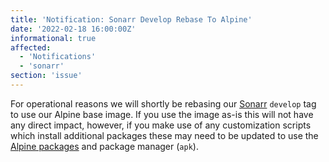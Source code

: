 ```yaml
---
title: 'Notification: Sonarr Develop Rebase To Alpine'
date: '2022-02-18 16:00:00Z'
informational: true
affected:
  - 'Notifications'
  - 'sonarr'
section: 'issue'
---
```

For operational reasons we will shortly be rebasing our [Sonarr](https://github.com/linuxserver/docker-sonarr) `develop` tag to use our Alpine base image. If you use the image as-is this will not have any direct impact, however, if you make use of any customization scripts which install additional packages these may need to be updated to use the [Alpine packages](https://pkgs.alpinelinux.org/packages?name=&branch=v3.15) and package manager (`apk`).
